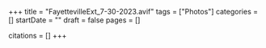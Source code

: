 +++
title = "FayettevilleExt_7-30-2023.avif"
tags = ["Photos"]
categories = []
startDate = ""
draft = false
pages = []

citations = []
+++
